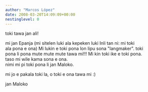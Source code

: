```yaml
---
author: "Marcos López"
date: 2008-03-20T14:09:09+00:00
nestinglevel: 0
---
```

toki tawa jan ali!  
  
mi jan Epanja (mi sitelen luki ala kepeken luki Inli tan ni: mi toki  
ala pona e ona) Mi lukin e toki pona lon lipu sona "langmaker". toki  
pona li pona mute mute mute tawa mi!!! Mi kin toki ike e toki pona.  
taso mi wile kama sona e ona.  
nimi mi pi toki pona li jan Maloko.  
  
mi jo e pakala toki la, o toki e ona tawa mi :)  
  
jan Maloko